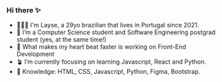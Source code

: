 ### Hi there ✨<br>

- 👩🏻‍💻 I'm Layse, a 29yo brazilian that lives in Portugal since 2021.
- 🚀 I’m a Computer Science student and Software Engineering postgrad student (yes, at the same time!)
- 💖 What makes my heart beat faster is working on Front-End Development
- 🪴 I’m currently focusing on learning Javascript, React and Python. 
- 🔮 Knowledge: HTML, CSS, Javascript, Python, Figma, Bootstrap. 

